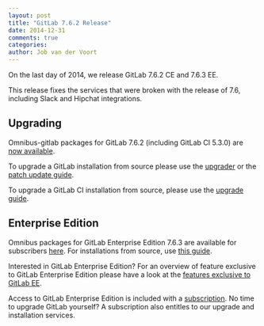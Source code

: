 ```yaml
---
layout: post
title: "GitLab 7.6.2 Release"
date: 2014-12-31
comments: true
categories:
author: Job van der Voort
---
```


On the last day of 2014, we release GitLab 7.6.2 CE and 7.6.3 EE.

This release fixes the services that were broken with the release
of 7.6, including Slack and Hipchat integrations.

<!-- more -->

## Upgrading

Omnibus-gitlab packages for GitLab 7.6.2 (including GitLab CI 5.3.0) are [now available](https://about.gitlab.com/downloads/).

To upgrade a GitLab installation from source please use the
[upgrader](http://doc.gitlab.com/ce/update/upgrader.html) or the [patch update
guide](http://doc.gitlab.com/ce/update/patch_versions.html).

To upgrade a GitLab CI installation from source, please use the [upgrade guide](https://gitlab.com/gitlab-org/gitlab-ci/blob/master/doc/update/patch_versions.md).

## Enterprise Edition

Omnibus packages for GitLab Enterprise Edition 7.6.3 are available for subscribers [here](https://gitlab.com/subscribers/gitlab-ee/blob/master/doc/install/packages.md). For installations from source, use [this guide](https://gitlab.com/subscribers/gitlab-ee/blob/master/doc/update/patch_versions.md).

Interested in GitLab Enterprise Edition?
For an overview of feature exclusive to GitLab Enterprise Edition please have a look at the [features exclusive to GitLab EE](http://about.gitlab.com/features/#enterprise).

Access to GitLab Enterprise Edition is included with a [subscription](http://www.gitlab.com/subscription/).
No time to upgrade GitLab yourself?
A subscription also entitles to our upgrade and installation services.
